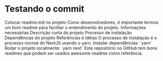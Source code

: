 <h1>Testando o commit</h1>
Colocar readme.md no projeto
Como desenvolvedores, é importante termos um bom readme para facilitar o entendimento do projeto.
Informações necessárias
Descrição curta do projeto
Processo de instalação
Dependências do projeto
Referências e idéias
O processo de instalação é o processo normal do NextJS usando o yarn.
Instalar dependências: `yarn`
Rodar o projeto localmente: `yarn next`
Este repositório no GitHub tem bons readmes que podem ser usados awesome-readme como referência.